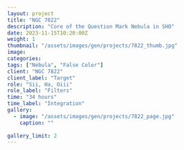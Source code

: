 ```yaml
---
layout: project
title: "NGC 7822"
description: "Core of the Question Mark Nebula in SHO"
date: 2023-11-15T10:20:00Z
weight: 1
thumbnail: "/assets/images/gen/projects/7822_thumb.jpg"
image: 
categories: 
tags: ["Nebula", "False Color"]
client: "NGC 7822"
client_label: "Target"
role: "Sii, Ha, Oiii"
role_label: "Filters"
time: "34 hours"
time_label: "Integration"
gallery:
  - image: "/assets/images/gen/projects/7822_page.jpg"
    caption: ""
  
gallery_limit: 2
---
```


